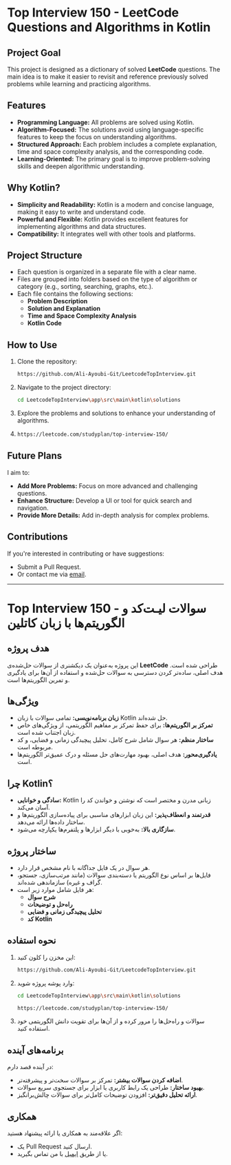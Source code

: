 

# **Top Interview 150 - LeetCode Questions and Algorithms in Kotlin**

## **Project Goal**
This project is designed as a dictionary of solved **LeetCode** questions. The main idea is to make it easier to revisit and reference previously solved problems while learning and practicing algorithms.

## **Features**
- **Programming Language:** All problems are solved using Kotlin.  
- **Algorithm-Focused:** The solutions avoid using language-specific features to keep the focus on understanding algorithms.  
- **Structured Approach:** Each problem includes a complete explanation, time and space complexity analysis, and the corresponding code.  
- **Learning-Oriented:** The primary goal is to improve problem-solving skills and deepen algorithmic understanding.

## **Why Kotlin?**
- **Simplicity and Readability:** Kotlin is a modern and concise language, making it easy to write and understand code.  
- **Powerful and Flexible:** Kotlin provides excellent features for implementing algorithms and data structures.  
- **Compatibility:** It integrates well with other tools and platforms.

## **Project Structure**
- Each question is organized in a separate file with a clear name.  
- Files are grouped into folders based on the type of algorithm or category (e.g., sorting, searching, graphs, etc.).  
- Each file contains the following sections:
  - **Problem Description**  
  - **Solution and Explanation**  
  - **Time and Space Complexity Analysis**  
  - **Kotlin Code**

## **How to Use**
1. Clone the repository:  
   ```bash
   https://github.com/Ali-Ayoubi-Git/LeetcodeTopInterview.git
   ```
2. Navigate to the project directory:  
   ```bash
   cd LeetcodeTopInterview\app\src\main\kotlin\solutions
   ```
3. Explore the problems and solutions to enhance your understanding of algorithms.
4.  ```bash
    https://leetcode.com/studyplan/top-interview-150/

## **Future Plans**
I aim to:  
- **Add More Problems:** Focus on more advanced and challenging questions.  
- **Enhance Structure:** Develop a UI or tool for quick search and navigation.  
- **Provide More Details:** Add in-depth analysis for complex problems.

## **Contributions**
If you're interested in contributing or have suggestions:  
- Submit a Pull Request.  
- Or contact me via [email](aliayoubi.kt@gmail.com).

---

# **Top Interview 150 - سوالات لیـت‌کد و الگوریتم‌ها با زبان کاتلین**

## **هدف پروژه**
این پروژه به‌عنوان یک دیکشنری از سوالات حل‌شده‌ی **LeetCode** طراحی شده است. هدف اصلی، ساده‌تر کردن دسترسی به سوالات حل‌شده و استفاده از آن‌ها برای یادگیری و تمرین الگوریتم‌ها است.

## **ویژگی‌ها**
- **زبان برنامه‌نویسی:** تمامی سوالات با زبان Kotlin حل شده‌اند.  
- **تمرکز بر الگوریتم‌ها:** برای حفظ تمرکز بر مفاهیم الگوریتمی، از ویژگی‌های خاص زبان اجتناب شده است.  
- **ساختار منظم:** هر سوال شامل شرح کامل، تحلیل پیچیدگی زمانی و فضایی، و کد مربوطه است.  
- **یادگیری‌محور:** هدف اصلی، بهبود مهارت‌های حل مسئله و درک عمیق‌تر الگوریتم‌ها است.

## **چرا Kotlin؟**
- **سادگی و خوانایی:** Kotlin زبانی مدرن و مختصر است که نوشتن و خواندن کد را آسان می‌کند.  
- **قدرتمند و انعطاف‌پذیر:** این زبان ابزارهای مناسبی برای پیاده‌سازی الگوریتم‌ها و ساختار داده‌ها ارائه می‌دهد.  
- **سازگاری بالا:** به‌خوبی با دیگر ابزارها و پلتفرم‌ها یکپارچه می‌شود.

## **ساختار پروژه**
- هر سوال در یک فایل جداگانه با نام مشخص قرار دارد.  
- فایل‌ها بر اساس نوع الگوریتم یا دسته‌بندی سوالات (مانند مرتب‌سازی، جستجو، گراف و غیره) سازماندهی شده‌اند.  
- هر فایل شامل موارد زیر است:
  - **شرح سوال**  
  - **راه‌حل و توضیحات**  
  - **تحلیل پیچیدگی زمانی و فضایی**  
  - **کد Kotlin**

## **نحوه استفاده**
1. این مخزن را کلون کنید:  
   ```bash
   https://github.com/Ali-Ayoubi-Git/LeetcodeTopInterview.git
   ```
2. وارد پوشه پروژه شوید:  
   ```bash
   cd LeetcodeTopInterview\app\src\main\kotlin\solutions
   ```
    ```bash
    https://leetcode.com/studyplan/top-interview-150/
3. سوالات و راه‌حل‌ها را مرور کرده و از آن‌ها برای تقویت دانش الگوریتمی خود استفاده کنید.

## **برنامه‌های آینده**
در آینده قصد دارم:  
- **اضافه کردن سوالات بیشتر:** تمرکز بر سوالات سخت‌تر و پیشرفته‌تر.  
- **بهبود ساختار:** طراحی یک رابط کاربری یا ابزار برای جستجوی سریع سوالات.  
- **ارائه تحلیل دقیق‌تر:** افزودن توضیحات کامل‌تر برای سوالات چالش‌برانگیز.

## **همکاری**
اگر علاقه‌مند به همکاری یا ارائه پیشنهاد هستید:  
- یک Pull Request ارسال کنید.  
- یا از طریق [ایمیل](aliayoubi.kt@gmail.com) با من تماس بگیرید.


